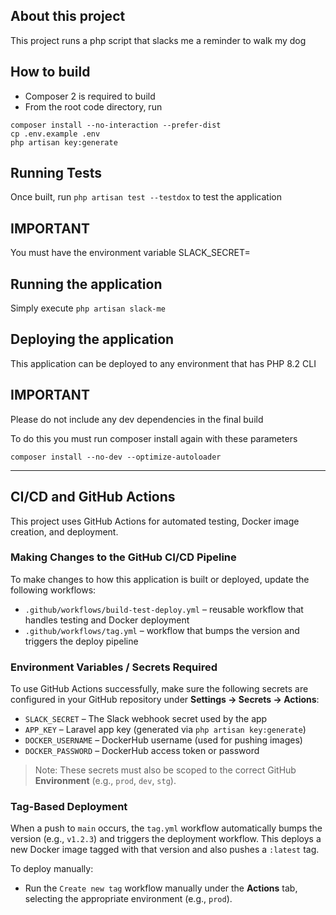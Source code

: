 

## About this project
This project runs a php script that slacks me a reminder to walk my dog

## How to build
- Composer 2 is required to build
- From the root code directory, run

```
composer install --no-interaction --prefer-dist
cp .env.example .env
php artisan key:generate
```

## Running Tests
Once built, run `php artisan test --testdox` to test the application

## IMPORTANT
You must have the environment variable
SLACK_SECRET=

## Running the application
Simply execute `php artisan slack-me`

## Deploying the application
This application can be deployed to any environment that has PHP 8.2 CLI

## IMPORTANT
Please do not include any dev dependencies in the final build

To do this you must run composer install again with these parameters

`composer install --no-dev --optimize-autoloader`


---

## CI/CD and GitHub Actions

This project uses GitHub Actions for automated testing, Docker image creation, and deployment.

### Making Changes to the GitHub CI/CD Pipeline

To make changes to how this application is built or deployed, update the following workflows:

- `.github/workflows/build-test-deploy.yml` – reusable workflow that handles testing and Docker deployment
- `.github/workflows/tag.yml` – workflow that bumps the version and triggers the deploy pipeline

### Environment Variables / Secrets Required

To use GitHub Actions successfully, make sure the following secrets are configured in your GitHub repository under **Settings → Secrets → Actions**:

- `SLACK_SECRET` – The Slack webhook secret used by the app
- `APP_KEY` – Laravel app key (generated via `php artisan key:generate`)
- `DOCKER_USERNAME` – DockerHub username (used for pushing images)
- `DOCKER_PASSWORD` – DockerHub access token or password

> Note: These secrets must also be scoped to the correct GitHub **Environment** (e.g., `prod`, `dev`, `stg`).

### Tag-Based Deployment

When a push to `main` occurs, the `tag.yml` workflow automatically bumps the version (e.g., `v1.2.3`) and triggers the deployment workflow. This deploys a new Docker image tagged with that version and also pushes a `:latest` tag.

To deploy manually:
- Run the `Create new tag` workflow manually under the **Actions** tab, selecting the appropriate environment (e.g., `prod`).

